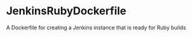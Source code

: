 JenkinsRubyDockerfile
=====================

A Dockerfile for creating a Jenkins instance that is ready for  Ruby builds 
